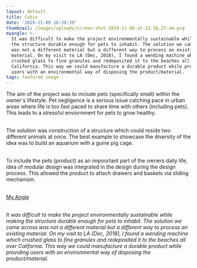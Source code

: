 ```yaml
---
layout: default
title: Cubix
date: '2019-11-09 16:38:39'
thumbnail: /images/uploads/screen-shot-2019-11-06-at-12.56.27-am.png
myangle: >-
  It was difficult to make the project environmentally sustainable while making
  the structure durable enough for pets to inhabit. The solution we came across
  was not a different material but a different way to process an existing
  material. On my visit to LA (Dec, 2018), I found a wending machine which
  crushed glass to fine granules and redeposited it to the beaches all over
  California. This way we could manufacture a durable product while providing
  users with an environmental way of disposing the product/material.
tags: featured image
---
```

The aim of the project was to include pets (specifically small) within the owner's lifestyle. Pet negligence is a serious issue catching pace in urban areas where life is too fast paced to share time with others (including pets). This leads to a stressful enviornment for pets to grow healthy. 

<br>The solution was construction of a structure which could reside two different animals at once. The best example to showcase the diversity of the idea was to build an aquarium with a guine pig cage. 

<br> To include the pets (product) as an impoortant part of the owners daily life, idea of modular design was integrated in the design during the design process. This allowed the product to attach drawers and baskets via sliding mechanism.

<br><u>My Angle</u>

<br> _It was difficult to make the project environmentally sustainable while making the structure durable enough for pets to inhabit. The solution we came across was not a different material but a different way to process an existing material. On my visit to LA (Dec, 2018), I found a wending machine which crushed glass to fine granules and redeposited it to the beaches all over California. This way we could manufacture a durable product while providing users with an environmental way of disposing the product/material._

<br><br>
